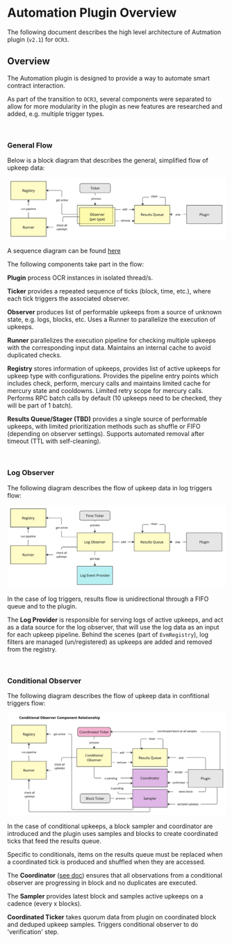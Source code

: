 # Automation Plugin Overview

The following document describes the high level architecture of Autmation plugin (`v2.1`) for `OCR3`.

## Overview

The Automation plugin is designed to provide a way to automate smart contract interaction.

As part of the transition to `OCR3`, several components were separated to allow for more
modularity in the plugin as new features are researched and added, e.g. multiple trigger types.

<br/>

### General Flow

Below is a block diagram that describes the general, simplified flow of upkeep data:

![Automation Block Diagram](./images/block_ocr3_base.jpg)

A sequence diagram can be found [here](./diagrams/generic_ticker_sequence.md)

The following components take part in the flow:

**Plugin** process OCR instances in isolated thread/s.

**Ticker** provides a repeated sequence of ticks (block, time, etc.), where each tick triggers the associated observer.

**Observer** produces list of performable upkeeps from a source of unknown state, e.g. logs, blocks, etc.
Uses a Runner to parallelize the execution of upkeeps.

**Runner** parallelizes the execution pipeline for checking multiple upkeeps with the corresponding input data.
Maintains an internal cache to avoid duplicated checks.

**Registry** stores information of upkeeps, provides list of active upkeeps for upkeep type with configurations.
Provides the pipeline entry points which includes check, perform, mercury calls and maintains limited cache for mercury state and cooldowns.
Limited retry scope for mercury calls. Performs RPC batch calls by default (10 upkeeps need to be checked, they will be part of 1 batch).

**Results Queue/Stager (TBD)** provides a single source of performable upkeeps, with limited prioritization methods such as shuffle or FIFO (depending on observer settings).
Supports automated removal after timeout (TTL with self-cleaning).

<br/>

### Log Observer

The following diagram describes the flow of upkeep data in log triggers flow:

![Log Observer Diagram](./images/block_ocr3_log_observer.jpg)

In the case of log triggers, results flow is unidirectional through a FIFO queue and to the plugin.

The **Log Provider** is responsible for serving logs of active upkeeps, and act as a data source for the log observer, 
that will use the log data as an input for each upkeep pipeline.
Behind the scenes (part of `EvmRegistry`), log filters are managed (un/registered) as upkeeps are added and removed from the registry.

<br/>

### Conditional Observer

The following diagram describes the flow of upkeep data in confitional triggers flow:

![Conditional Observer Diagram](./images/block_ocr3_conditional_observer.jpg)

In the case of conditional upkeeps, a block sampler and coordinator are introduced and the plugin uses samples and blocks to create coordinated ticks that feed the results queue.

Specific to conditionals, items on the results queue must be replaced when a coordinated tick is produced and shuffled when they are accessed.

The **Coordinator** ([see doc](./COORDINATOR.md)) ensures that all observations from a conditional observer are progressing in block and no duplicates are executed.

The **Sampler** provides latest block and samples active upkeeps on a cadence (every x blocks).

**Coordinated Ticker** takes quorum data from plugin on coordinated block and deduped upkeep samples.
Triggers conditional observer to do 'verification' step.
